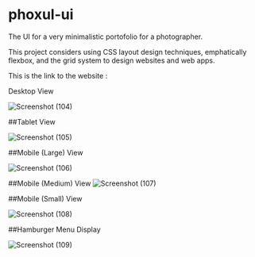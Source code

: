 # phoxul-ui

The UI for a very minimalistic portofolio for a photographer.

This project considers using CSS layout design techniques, emphatically flexbox, and the grid system to design websites and web apps. 

This is the link to the website : 

Desktop View 

![Screenshot (104)](https://user-images.githubusercontent.com/109716271/229799689-239146a6-af24-4367-8d95-f3df8fbfa229.png)

##Tablet View

![Screenshot (105)](https://user-images.githubusercontent.com/109716271/229802109-d1cb2198-a00e-4fb7-93fb-3a277120cce8.png)

##Mobile (Large) View

![Screenshot (106)](https://user-images.githubusercontent.com/109716271/229802115-2e72fc4a-c411-42f2-bba6-c480dafd79c3.png)


##Mobile (Medium) View
![Screenshot (107)](https://user-images.githubusercontent.com/109716271/229802127-7df6a545-4791-46ac-b3d3-d9c6779b080d.png)


##Mobile (Small) View

![Screenshot (108)](https://user-images.githubusercontent.com/109716271/229802100-76e04e77-8a98-42fa-95c6-f0e34e3e43f2.png)

##Hamburger Menu Display 

![Screenshot (109)](https://user-images.githubusercontent.com/109716271/229802106-132f1238-5388-4f19-88b8-16b57412237c.png)
